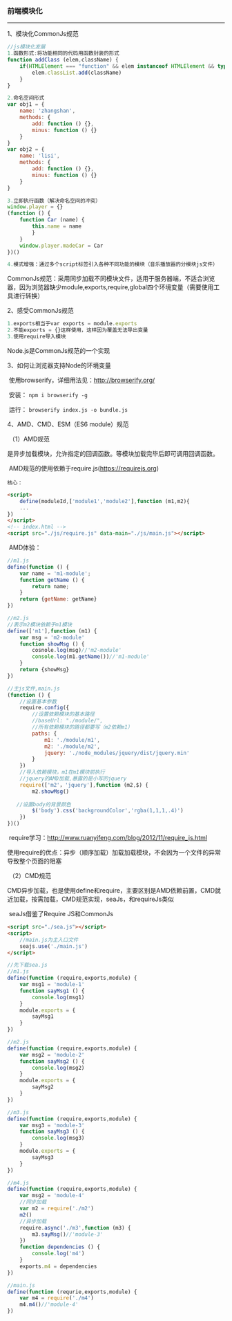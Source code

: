 ### 前端模块化

------

1、模块化CommonJs规范

```js
//js模块化发展
1.函数形式:将功能相同的代码用函数封装的形式
function addClass (elem,className) {
    if(HTMLElement === "function" && elem instanceof HTMLElement && typeof className === 'string'){
        elem.classList.add(className)
    } 
}

2.命名空间形式
var obj1 = {
    name: 'zhangshan',
    methods: {
        add: function () {},
        minus: function () {}
    }
}
var obj2 = {
    name: 'lisi',
    methods: {
        add: function () {},
        minus: function () {}
    }
}

3.立即执行函数（解决命名空间的冲突）
window.player = {}
(function () {
    function Car (name) {
        this.name = name
        }
    }
 	window.player.madeCar = Car
})()

4.模式增强：通过多个script标签引入各种不同功能的模块（音乐播放器的分模块js文件）
```

CommonJs规范：采用同步加载不同模块文件，适用于服务器端，不适合浏览器，因为浏览器缺少module,exports,require,global四个环境变量（需要使用工具进行转换）

2、感受CommonJs规范

```js
1.exports相当于var exports = module.exports
2.不能exports = {}这样使用，这样因为覆盖无法导出变量
3.使用require导入模块
```

Node.js是CommonJs规范的一个实现

3、如何让浏览器支持Node的环境变量

​	使用browserify，详细用法见：<http://browserify.org/>

​	安装： `npm i browserify -g `

​	运行： `browserify index.js -o bundle.js`

4、AMD、CMD、ESM（ES6 module）规范

​	（1）AMD规范

​	是异步加载模块，允许指定的回调函数。等模块加载完毕后即可调用回调函数。

​	AMD规范的使用依赖于require.js(https://requirejs.org)

 	核心：

```html
<script>
	define(moduleId,['module1','module2'],function (m1,m2){
    ...
})
</script>
<!-- index.html -->
<script src="./js/require.js" data-main="./js/main.js"></script>
```

​	AMD体验：

```js
//m1.js
define(function () {
    var name = 'm1-module';
    function getName () {
        return name;
    }
    return {getName: getName}
})

//m2.js
//表示m2模块依赖于m1模块
define(['m1'],function (m1) {
    var msg = 'm2-module'
    function showMsg () {
        cosnole.log(msg)//'m2-module'
        console.log(m1.getName())//'m1-module'
    }
    return {showMsg}
})

//主js文件,main.js
(function () {
    //设置基本参数
    require.config({
        //设置依赖模块的基本路径
        //baseUrl: "./module/",
        //所有依赖模块的路径都要写（m2依赖m1）
        paths: {
            m1: './module/m1',
            m2: './module/m2',
            jquery: './node_modules/jquery/dist/jquery.min'
        }
    })
    //导入依赖模块，m1在m1模块前执行
    //jquery的AMD加载,暴露的是小写的jquery
    require(['m2'，'jquery'],function (m2,$) {
        m2.showMsg()
       
   //设置body的背景颜色 
        $('body').css('backgroundColor','rgba(1,1,1,.4)')
    })
})()
```

​	require学习：http://www.ruanyifeng.com/blog/2012/11/require_js.html

​	使用require的优点：异步（顺序加载）加载加载模块，不会因为一个文件的异常导致整个页面的阻塞

​	（2）CMD规范

​	CMD异步加载，也是使用define和require，主要区别是AMD依赖前置，CMD就近加载，按需加载，CMD规范实现，seaJs，和requireJs类似

​	seaJs借鉴了Require JS和CommonJs

```html
<script src="./sea.js"></script>
<script>
    //main.js为主入口文件
	seajs.use('./main.js')
</script>
```



```js
//先下载sea.js
//m1.js
define(function (require,exports,module) {
    var msg1 = 'module-1'
    function sayMsg1 () {
        console.log(msg1)
    }
    module.exports = {
        sayMsg1
    }
})

//m2.js
define(function (require,exports,module) {
    var msg2 = 'module-2'
    function sayMsg2 () {
        console.log(msg2)
    }
    module.exports = {
        sayMsg2
    }
})

//m3.js
define(function (require,exports,module) {
    var msg3 = 'module-3'
    function sayMsg3 () {
        console.log(msg3)
    }
    module.exports = {
        sayMsg3
    }
})

//m4.js
define(function (require,exports,module) {
    var msg2 = 'module-4'
    //同步加载
    var m2 = require('./m2')
    m2()
    //异步加载
    require.async('./m3',function (m3) {
        m3.sayMsg()//'module-3'
    })
    function dependencies () {
        console.log('m4')
    }
    exports.m4 = dependencies
})

//main.js
define(function (requrie,exports,module) {
    var m4 = require('./m4')
    m4.m4()//'module-4'  
})
```



​	



​	
